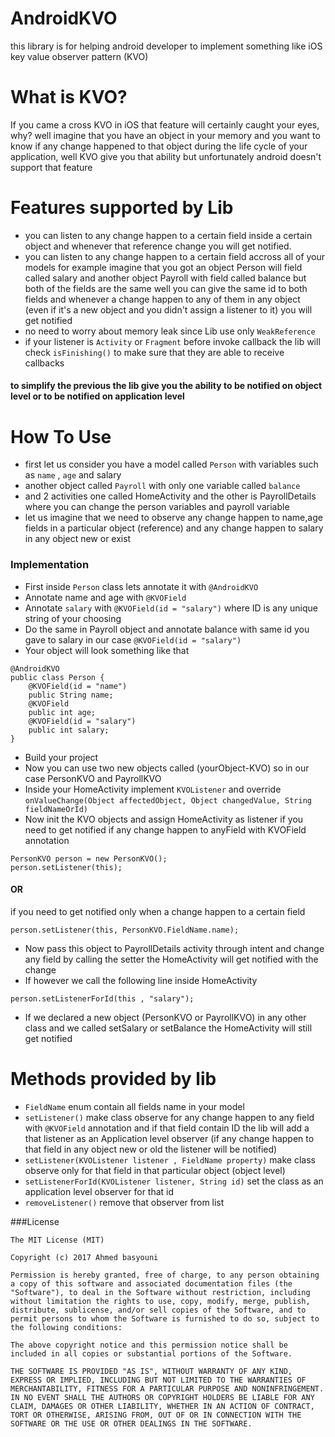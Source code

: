 # AndroidKVO
this library is for helping android developer to implement something like iOS key value observer pattern (KVO)

# What is KVO?

If you came a cross KVO in iOS that feature will certainly caught your eyes, why?
well imagine that you have an object in your memory and you want to know if any change happened to that object during the life cycle of your application, well KVO give you that ability but unfortunately android doesn't support that feature

# Features supported by Lib

- you can listen to any change happen to a certain field inside a certain object and whenever that reference change you will 
get notified.
- you can listen to any change happen to a certain field accross all of your models for example
imagine that you got an object Person will field called salary and another object Payroll with field called balance but both 
of the fields are the same
well you can give the same id to both fields and whenever a change happen to any of them in any object (even if it's 
a new object and you didn't assign a listener to it) you will get notified
- no need to worry about memory leak since Lib use only `WeakReference` 
- if your listener is `Activity` or `Fragment` before invoke callback the lib will check `isFinishing()` to make sure that they are able to receive callbacks

#### to simplify the previous the lib give you the ability to be notified on object level or to be notified on application level

# How To Use

- first let us consider you have a model called `Person` with variables such as `name` , `age` and salary
- another object called `Payroll` with only one variable called `balance`
- and 2 activities one called HomeActivity and the other is PayrollDetails where you can change the person variables and payroll variable
- let us imagine that we need to observe any change happen to name,age fields in a particular object (reference) and any change happen to salary in any object new or exist

### Implementation

- First inside `Person` class lets annotate it with `@AndroidKVO`
- Annotate name and age with `@KVOField` 
- Annotate `salary` with `@KVOField(id = "salary")` where ID is any unique string of your choosing
- Do the same in Payroll object and annotate balance with same id you gave to salary in our case `@KVOField(id = "salary")`
- Your object will look something like that

```
@AndroidKVO
public class Person {
    @KVOField(id = "name")
    public String name;
    @KVOField
    public int age;
    @KVOField(id = "salary")
    public int salary;
}
```
- Build your project 
- Now you can use two new objects called (yourObject-KVO) so in our case PersonKVO and PayrollKVO
- Inside your HomeActivity implement `KVOListener` and override `onValueChange(Object affectedObject, Object changedValue, String fieldNameOrId)`
- Now init the KVO objects and assign HomeActivity as listener if you need to get notified if any change happen to anyField with KVOField annotation
```
PersonKVO person = new PersonKVO();
person.setListener(this);
```
#### OR

if you need to get notified only when a change happen to a certain field

```
person.setListener(this, PersonKVO.FieldName.name);
```

- Now pass this object to PayrollDetails activity through intent and change any field by calling the setter the HomeActivity will get notified with the change
- If however we call the following line inside HomeActivity
```
person.setListenerForId(this , "salary");
```
- If we declared a new object (PersonKVO or PayrollKVO) in any other class and we called setSalary or setBalance the HomeActivity will still get notified

# Methods provided by lib

- `FieldName` enum contain all fields name in your model
- `setListener()` make class observe for any change happen to any field with `@KVOField` annotation and if that field contain ID the lib will add a that listener as an Application level observer (if any change happen to that field in any object new or old the listener will be notified)
- `setListener(KVOListener listener , FieldName property)` make class observe only for that field in that particular object (object level)
- `setListenerForId(KVOListener listener, String id)` set the class as an application level observer for that id
- `removeListener()` remove that observer from list

###License

    The MIT License (MIT)

    Copyright (c) 2017 Ahmed basyouni

    Permission is hereby granted, free of charge, to any person obtaining a copy of this software and associated documentation files (the "Software"), to deal in the Software without restriction, including without limitation the rights to use, copy, modify, merge, publish, distribute, sublicense, and/or sell copies of the Software, and to permit persons to whom the Software is furnished to do so, subject to the following conditions:

    The above copyright notice and this permission notice shall be included in all copies or substantial portions of the Software.

    THE SOFTWARE IS PROVIDED "AS IS", WITHOUT WARRANTY OF ANY KIND, EXPRESS OR IMPLIED, INCLUDING BUT NOT LIMITED TO THE WARRANTIES OF MERCHANTABILITY, FITNESS FOR A PARTICULAR PURPOSE AND NONINFRINGEMENT. IN NO EVENT SHALL THE AUTHORS OR COPYRIGHT HOLDERS BE LIABLE FOR ANY CLAIM, DAMAGES OR OTHER LIABILITY, WHETHER IN AN ACTION OF CONTRACT, TORT OR OTHERWISE, ARISING FROM, OUT OF OR IN CONNECTION WITH THE SOFTWARE OR THE USE OR OTHER DEALINGS IN THE SOFTWARE.

